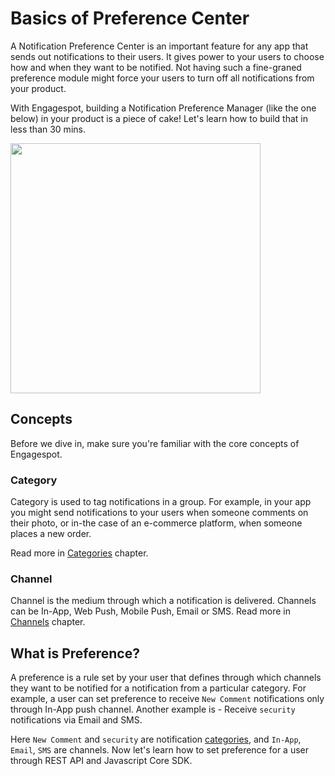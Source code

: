 # Basics of Preference Center

<head>
  <title>How to build a Notification Preference Center in your App? | Engagespot</title>
  <meta name="description" content="Learn how to build a notification preference center in your app in less than 30 minutes using Engagespot"/>
</head>

A Notification Preference Center is an important feature for any app that sends out notifications to their users. It gives power to your users to choose how and when they want to be notified. Not having such a fine-graned preference module might force your users to turn off all notifications from your product.

With Engagespot, building a Notification Preference Manager (like the one below) in your product is a piece of cake! Let's learn how to build that in less than 30 mins.

<img src="https://954874.smushcdn.com/2618921/wp-content/uploads/2022/02/Group-866.png?lossy=1&strip=1&webp=1" width="400px"/>

## Concepts

Before we dive in, make sure you're familiar with the core concepts of Engagespot.

### Category

Category is used to tag notifications in a group. For example, in your app you might send notifications to your users when someone comments on their photo, or in-the case of an e-commerce platform, when someone places a new order.

Read more in [Categories](../../category/what-are-categories.md) chapter.

### Channel

Channel is the medium through which a notification is delivered. Channels can be In-App, Web Push, Mobile Push, Email or SMS.
Read more in [Channels](../../channels/what-are-channels.md) chapter.

## What is Preference?

A preference is a rule set by your user that defines through which channels they want to be notified for a notification from a particular category. For example, a user can set preference to receive `New Comment` notifications only through In-App push channel. Another example is - Receive `security` notifications via Email and SMS.

Here `New Comment` and `security` are notification [categories](../../category/what-are-categories.md), and `In-App`, `Email`, `SMS` are channels. Now let's learn how to set preference for a user through REST API and Javascript Core SDK.
